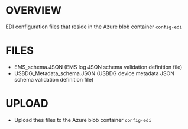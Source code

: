 # OVERVIEW

EDI configuration files that reside in the Azure blob container `config-edi`

# FILES

- EMS_schema.JSON (EMS log JSON schema validation definition file)
- USBDG_Metadata_schema.JSON (USBDG device metadata JSON schema validation definition file)

# UPLOAD

- Upload thes files to the Azure blob container `config-edi`